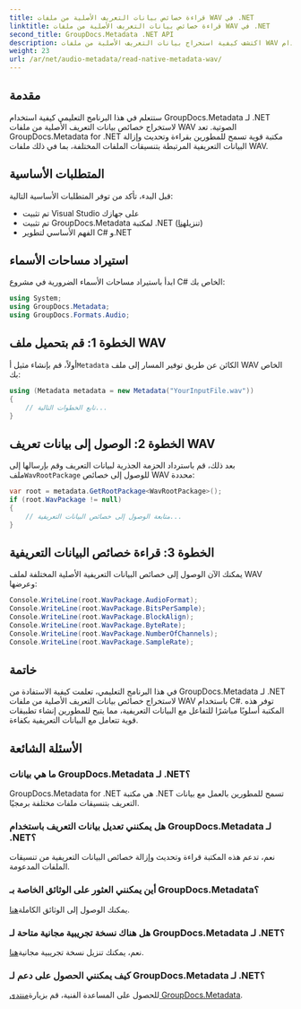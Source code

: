 ```yaml
---
title: قراءة خصائص بيانات التعريف الأصلية من ملفات WAV في .NET
linktitle: قراءة خصائص بيانات التعريف الأصلية من ملفات WAV في .NET
second_title: GroupDocs.Metadata .NET API
description: اكتشف كيفية استخراج بيانات التعريف الأصلية من ملفات WAV باستخدام GroupDocs.Metadata لـ .NET. برنامج تعليمي سهل لـ C# لقراءة خصائص ملف WAV.
weight: 23
url: /ar/net/audio-metadata/read-native-metadata-wav/
---
```

## مقدمة
ستتعلم في هذا البرنامج التعليمي كيفية استخدام GroupDocs.Metadata لـ .NET لاستخراج خصائص بيانات التعريف الأصلية من ملفات WAV الصوتية. تعد GroupDocs.Metadata for .NET مكتبة قوية تسمح للمطورين بقراءة وتحديث وإزالة البيانات التعريفية المرتبطة بتنسيقات الملفات المختلفة، بما في ذلك ملفات WAV.
## المتطلبات الأساسية
قبل البدء، تأكد من توفر المتطلبات الأساسية التالية:
- تم تثبيت Visual Studio على جهازك
-  تم تثبيت GroupDocs.Metadata لمكتبة .NET (تنزيل[هنا](https://releases.groupdocs.com/metadata/net/))
- الفهم الأساسي لتطوير C# و.NET

## استيراد مساحات الأسماء
ابدأ باستيراد مساحات الأسماء الضرورية في مشروع C# الخاص بك:
```csharp
using System;
using GroupDocs.Metadata;
using GroupDocs.Formats.Audio;
```
## الخطوة 1: قم بتحميل ملف WAV
 أولاً، قم بإنشاء مثيل أ`Metadata` الكائن عن طريق توفير المسار إلى ملف WAV الخاص بك:
```csharp
using (Metadata metadata = new Metadata("YourInputFile.wav"))
{
    // تابع الخطوات التالية...
}
```
## الخطوة 2: الوصول إلى بيانات تعريف WAV
 بعد ذلك، قم باسترداد الحزمة الجذرية لبيانات التعريف وقم بإرسالها إلى ملف`WavRootPackage` للوصول إلى خصائص WAV محددة:
```csharp
var root = metadata.GetRootPackage<WavRootPackage>();
if (root.WavPackage != null)
{
    // متابعة الوصول إلى خصائص البيانات التعريفية...
}
```
## الخطوة 3: قراءة خصائص البيانات التعريفية
يمكنك الآن الوصول إلى خصائص البيانات التعريفية الأصلية المختلفة لملف WAV وعرضها:
```csharp
Console.WriteLine(root.WavPackage.AudioFormat);
Console.WriteLine(root.WavPackage.BitsPerSample);
Console.WriteLine(root.WavPackage.BlockAlign);
Console.WriteLine(root.WavPackage.ByteRate);
Console.WriteLine(root.WavPackage.NumberOfChannels);
Console.WriteLine(root.WavPackage.SampleRate);
```

## خاتمة
في هذا البرنامج التعليمي، تعلمت كيفية الاستفادة من GroupDocs.Metadata لـ .NET لاستخراج خصائص بيانات التعريف الأصلية من ملفات WAV باستخدام C#. توفر هذه المكتبة أسلوبًا مباشرًا للتفاعل مع البيانات التعريفية، مما يتيح للمطورين إنشاء تطبيقات قوية تتعامل مع البيانات التعريفية بكفاءة.

## الأسئلة الشائعة
### ما هي بيانات GroupDocs.Metadata لـ .NET؟
GroupDocs.Metadata for .NET هي مكتبة .NET تسمح للمطورين بالعمل مع بيانات التعريف بتنسيقات ملفات مختلفة برمجيًا.
### هل يمكنني تعديل بيانات التعريف باستخدام GroupDocs.Metadata لـ .NET؟
نعم، تدعم هذه المكتبة قراءة وتحديث وإزالة خصائص البيانات التعريفية من تنسيقات الملفات المدعومة.
### أين يمكنني العثور على الوثائق الخاصة بـ GroupDocs.Metadata؟
 يمكنك الوصول إلى الوثائق الكاملة[هنا](https://tutorials.groupdocs.com/metadata/net/).
### هل هناك نسخة تجريبية مجانية متاحة لـ GroupDocs.Metadata لـ .NET؟
 نعم، يمكنك تنزيل نسخة تجريبية مجانية[هنا](https://releases.groupdocs.com/).
### كيف يمكنني الحصول على دعم لـ GroupDocs.Metadata لـ .NET؟
 للحصول على المساعدة الفنية، قم بزيارة[منتدى GroupDocs.Metadata](https://forum.groupdocs.com/c/metadata/14).